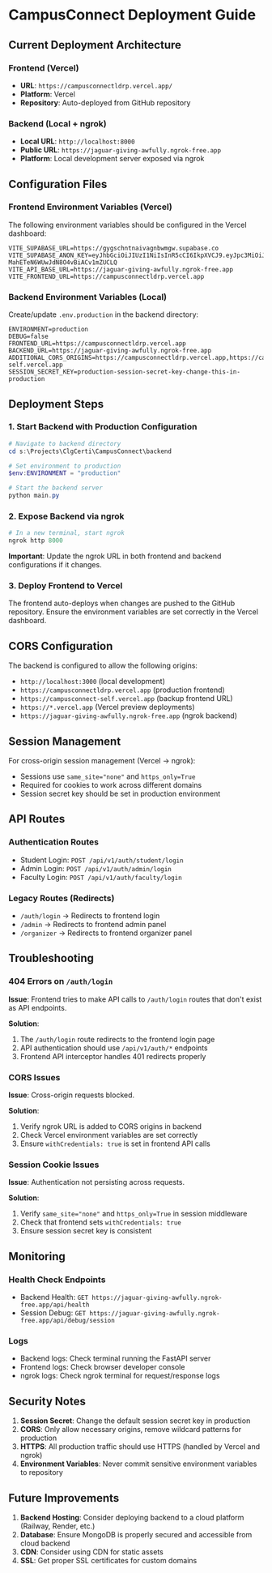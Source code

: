 # CampusConnect Deployment Guide

## Current Deployment Architecture

### Frontend (Vercel)
- **URL**: `https://campusconnectldrp.vercel.app/`
- **Platform**: Vercel
- **Repository**: Auto-deployed from GitHub repository

### Backend (Local + ngrok)
- **Local URL**: `http://localhost:8000`
- **Public URL**: `https://jaguar-giving-awfully.ngrok-free.app`
- **Platform**: Local development server exposed via ngrok

## Configuration Files

### Frontend Environment Variables (Vercel)

The following environment variables should be configured in the Vercel dashboard:

```env
VITE_SUPABASE_URL=https://gygschntnaivagnbwmgw.supabase.co
VITE_SUPABASE_ANON_KEY=eyJhbGciOiJIUzI1NiIsInR5cCI6IkpXVCJ9.eyJpc3MiOiJzdXBhYmFzZSIsInJlZiI6Imd5Z3NjaG50bmFpdmFnbmJ3bWd3Iiwicm9sZSI6ImFub24iLCJpYXQiOjE3NTA0MDQ2MTMsImV4cCI6MjA2NTk4MDYxM30.UKLTge4DV5MT-MahETeN6WUwJdN8O4vBiACv1mZUCLQ
VITE_API_BASE_URL=https://jaguar-giving-awfully.ngrok-free.app
VITE_FRONTEND_URL=https://campusconnectldrp.vercel.app
```

### Backend Environment Variables (Local)

Create/update `.env.production` in the backend directory:

```env
ENVIRONMENT=production
DEBUG=false
FRONTEND_URL=https://campusconnectldrp.vercel.app
BACKEND_URL=https://jaguar-giving-awfully.ngrok-free.app
ADDITIONAL_CORS_ORIGINS=https://campusconnectldrp.vercel.app,https://campusconnect-self.vercel.app
SESSION_SECRET_KEY=production-session-secret-key-change-this-in-production
```

## Deployment Steps

### 1. Start Backend with Production Configuration

```powershell
# Navigate to backend directory
cd s:\Projects\ClgCerti\CampusConnect\backend

# Set environment to production
$env:ENVIRONMENT = "production"

# Start the backend server
python main.py
```

### 2. Expose Backend via ngrok

```powershell
# In a new terminal, start ngrok
ngrok http 8000
```

**Important**: Update the ngrok URL in both frontend and backend configurations if it changes.

### 3. Deploy Frontend to Vercel

The frontend auto-deploys when changes are pushed to the GitHub repository. Ensure the environment variables are set correctly in the Vercel dashboard.

## CORS Configuration

The backend is configured to allow the following origins:

- `http://localhost:3000` (local development)
- `https://campusconnectldrp.vercel.app` (production frontend)
- `https://campusconnect-self.vercel.app` (backup frontend URL)
- `https://*.vercel.app` (Vercel preview deployments)
- `https://jaguar-giving-awfully.ngrok-free.app` (ngrok backend)

## Session Management

For cross-origin session management (Vercel → ngrok):

- Sessions use `same_site="none"` and `https_only=True`
- Required for cookies to work across different domains
- Session secret key should be set in production environment

## API Routes

### Authentication Routes
- Student Login: `POST /api/v1/auth/student/login`
- Admin Login: `POST /api/v1/auth/admin/login`
- Faculty Login: `POST /api/v1/auth/faculty/login`

### Legacy Routes (Redirects)
- `/auth/login` → Redirects to frontend login
- `/admin` → Redirects to frontend admin panel
- `/organizer` → Redirects to frontend organizer panel

## Troubleshooting

### 404 Errors on `/auth/login`

**Issue**: Frontend tries to make API calls to `/auth/login` routes that don't exist as API endpoints.

**Solution**: 
1. The `/auth/login` route redirects to the frontend login page
2. API authentication should use `/api/v1/auth/*` endpoints
3. Frontend API interceptor handles 401 redirects properly

### CORS Issues

**Issue**: Cross-origin requests blocked.

**Solution**:
1. Verify ngrok URL is added to CORS origins in backend
2. Check Vercel environment variables are set correctly
3. Ensure `withCredentials: true` is set in frontend API calls

### Session Cookie Issues

**Issue**: Authentication not persisting across requests.

**Solution**:
1. Verify `same_site="none"` and `https_only=True` in session middleware
2. Check that frontend sets `withCredentials: true`
3. Ensure session secret key is consistent

## Monitoring

### Health Check Endpoints
- Backend Health: `GET https://jaguar-giving-awfully.ngrok-free.app/api/health`
- Session Debug: `GET https://jaguar-giving-awfully.ngrok-free.app/api/debug/session`

### Logs
- Backend logs: Check terminal running the FastAPI server
- Frontend logs: Check browser developer console
- ngrok logs: Check ngrok terminal for request/response logs

## Security Notes

1. **Session Secret**: Change the default session secret key in production
2. **CORS**: Only allow necessary origins, remove wildcard patterns for production
3. **HTTPS**: All production traffic should use HTTPS (handled by Vercel and ngrok)
4. **Environment Variables**: Never commit sensitive environment variables to repository

## Future Improvements

1. **Backend Hosting**: Consider deploying backend to a cloud platform (Railway, Render, etc.)
2. **Database**: Ensure MongoDB is properly secured and accessible from cloud backend
3. **CDN**: Consider using CDN for static assets
4. **SSL**: Get proper SSL certificates for custom domains
